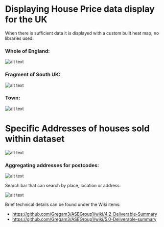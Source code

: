 # Displaying House Price data display for the UK

When there is sufficient data it is displayed with a custom built heat map, no libraries used:

### Whole of England:

![alt text](https://user-images.githubusercontent.com/14945621/50002228-4e15db80-ff97-11e8-9519-be818bbf5d65.png)


### Fragment of South UK:

![alt text](https://user-images.githubusercontent.com/14945621/50002230-4fdf9f00-ff97-11e8-8168-d414fadecf75.png)

### Town: 

![alt text](https://user-images.githubusercontent.com/14945621/50002232-51a96280-ff97-11e8-8abd-e2a3492092cc.png)

# Specific Addresses of houses sold within dataset

![alt text](https://user-images.githubusercontent.com/14945621/50002223-49e9be00-ff97-11e8-98a3-4382e9bc37a6.png)

### Aggregating addresses for postcodes:

![alt text](https://user-images.githubusercontent.com/14945621/50002233-5241f900-ff97-11e8-853a-3432b8766931.png)


Search bar that can search by place, location or address:

![alt text](https://user-images.githubusercontent.com/14945621/50002242-55d58000-ff97-11e8-9419-b215040af7bd.png)


Brief technical details can be found under the Wiki items:

* https://github.com/Gregam3/ASEGroup1/wiki/4.2-Deliverable-Summary
* https://github.com/Gregam3/ASEGroup1/wiki/5.0-Deliverable-summary










